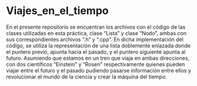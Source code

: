 # Viajes_en_el_tiempo

En el presente repositorio se encuentran los archivos con el código de las clases utilizadas en esta práctica, clase “Lista” y clase “Nodo”, ambas con sus correspondientes archivos “.h” y “.cpp”. En dicha implementación del código, se utiliza la representación de una lista doblemente enlazada donde el puntero previo, apunta hacia el pasado, y el puntero siguiente apunta al futuro. 
Asumiendo que estamos en un tren que viaja en ambas direcciones, con dos científicos “Einstein” y “Rosen” respectivamente quienes pueden viajar entre el futuro y el pasado pudiendo pasarse información entre ellos y revolucionar el mundo de la ciencia y crear la máquina del tiempo. 
